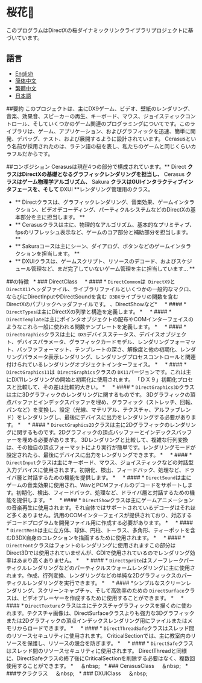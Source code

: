 # 桜花🌸
このプログラムはDirectXの桜ダイナミックリンクライブラリプロジェクトに基づいています。

## 語言
  * [English](https://github.com/Alopex6414/Cerasus/blob/master/README.md)
  * [简体中文](https://github.com/Alopex6414/Cerasus/blob/master/README_ZH_CN.md)
  * [繁體中文](https://github.com/Alopex6414/Cerasus/blob/master/README_ZH_TW.md)
  * [日本語](https://github.com/Alopex6414/Cerasus/blob/master/README_JA_JP.md)

##要約
このプロジェクトは、主にDX9ゲーム、ビデオ、壁紙のレンダリング、音楽、効果音、スピーカーの再生、キーボード、マウス、ジョイスティックコントロール、そしていくつかのゲーム関連のプログラミングについてです。このライブラリは、ゲーム、アプリケーション、およびグラフィックを迅速、簡単に開発、デバッグ、テスト、および展開するように設計されています。 Cerasusという名前が採用されたのは、ラテン語の桜を表し、私たちのゲームと同じくらいカラフルだからです。

##コンポジション
Cerasusは現在4つの部分で構成されています。** Direct **クラスはDirectXの基礎となるグラフィックレンダリングを担当し、** Cerasus **クラスはゲーム物理学アルゴリズム、** Sakura **クラスはGUIインタラクティブインタフェースを、そして** DXUI **レンダリング管理用のクラス。
* ** Directクラスは、グラフィックレンダリング、音楽効果、ゲームインタラクション、ビデオデコーディング、パーティクルシステムなどのDirectXの基本部分を主に担当します。 **
* ** Cerasusクラスは主に、物理的なアルゴリズム、基本的なプリミティブ、fpsのリフレッシュ表示など、ゲームのコア部分と補助部分を担当します。 **
* ** Sakuraコースは主にシーン、ダイアログ、ボタンなどのゲームインタラクションを担当します。 **
* ** DXUIクラスは、ゲームスクリプト、リソースのデコード、およびスケジュール管理など、まだ完了していないゲーム管理を主に担当しています... **

##の特徴
  * ### DirectClass
    * #### * `DirectCommon`は` DirectX9`と `DirectX11`ヘッダファイル、ライブラリファイルといくつかの一般的なマクロ、ならびにDirectInputやDirectSoundを含む` D3DX`ライブラリの関数を含むDirectXのパブリックヘッダファイルです。 、DirectShowなど*
    * #### * `DirectTypes`は主にDirectXの列挙と構造を定義します。 *
    * #### * `DirectTemplate`は主にポインタオブジェクトの配布やCOMインターフェイスのようなこれら一般に使われる関数テンプレートを定義します。 *
    * #### * `DirectGraphics`クラスは主に` DX9`デバイスステータス、デバイスオブジェクト、デバイスパラメータ、グラフィックカードモデル、レンダリングフォーマット、バッファフォーマット、テンプレートの深さ、解像度と他の初期化、レンダリングパラメータ表示レンダリング、レンダリングプロセスコントロールと関連付けられているレンダリングオブジェクトインターフェイス。 *
    * #### * `DirectGraphics11`は` DirectGraphics`クラスの `DX11`バージョンです。これは主にDX11レンダリングの開始と初期化に使用されます。 「ＤＸ９」初期化プロセスと比較して、その差は比較的大きい。 *
    * #### * `DirectGraphics3D`クラスは主に3Dグラフィックのレンダリングに関するものです。 3Dグラフィックの頂点バッファとインデックスバッファを埋め、グラフィック（ストレッチ、回転、パンなど）を変換し、設定（光線、マテリアル、テクスチャ、アルファブレンド）をレンダリングし、最後にデバイスに出力をレンダリングする必要があります。 *
    * #### * `DirectGraphics2D`クラスは主に2Dグラフィックのレンダリングに関するものです。2Dグラフィックの頂点バッファーとインデックスバッファーを埋める必要があります。 3Dレンダリングと比較して、複雑な行列変換は、その独自の頂点フォーマットにより実行が簡単です。レンダリングモードが設定されたら、最後にデバイスに出力をレンダリングできます。 *
    * #### * `DirectInput`クラスは主にキーボード、マウス、ジョイスティックなどの対話型入力デバイスに使用されます。初期化、検出、フィードバック、処理など、ドライバ層と対話するための機能を提供します。 *
    * #### * `DirectSound`は主にゲームの音楽効果に使用され、WavとPCMファイルのデコードをサポートします。初期化、検出、フィードバック、処理など、ドライバ層と対話するための機能を提供します。 *
    * #### * `DirectShow`クラスは主にゲームアニメーションの音楽再生に使用されます。それ自体ではサポートされているデコーダはそれほど多くありません。汎用のCOMインターフェイスが提供されており、対応するデコードプログラムを開発ファイル用に作成する必要があります。 *
    * #### * `DirectMesh`は主に立方体、球体、円柱、トーラス、多角形、ティーポットを含むD3DX自身のコレクションを描画するために使用されます。 *
    * #### * `DirectFont`クラスはフォントのレンダリングに使用されますこの部分はDirect3Dでは使用されていませんが、GDIで使用されているのでレンダリング効率はあまり高くありません。 *
    * #### * `DirectSprite`はスノーフレークパーティクルレンダリングなどのパーティクルスウォームレンダリングに主に使用されます。作成、行列変換、レンダリングなどの単純な2Dグラフィックスのパーティクルレンダリングを実行できます。 *
    * #### *シンプルなスクリーンレンダリング、スクリーンキャプチャ、そして高効率のための `DirectSurface`クラスは、ビデオプレーヤーを作成するために使用することができます。 *
    * #### * `DirectTexture`クラスは主にテクスチャグラフィックスを描くのに使われます。テクスチャ画像は、DirectSurfaceクラスよりも強力な3Dグラフィックまたは2Dグラフィックの頂点インデックスレンダリング用にファイルまたはメモリからロードできます。 *
    * #### * `DirectThreadSafe`クラスはスレッド間のリソースセキュリティに使用されます。 CriticalSectionでは、主に教室内のリソースを保護し、リソースの競合を防ぎます。 *
    * #### * `DirectSafe`クラスはスレッド間のリソースセキュリティに使用されます。 DirectThreadと同様に、DirectSafeクラスの終了後にCriticalSectionを削除する必要はなく、複数回使用することができます。 *
    ＆nbsp;
  * ### CerasusClass
    ＆nbsp;
  * ###サクラクラス
    ＆nbsp;
  * ### DXUIClass
    ＆nbsp;
